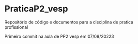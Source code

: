 # PraticaP2_vesp
Repositório de código e documentos para a disciplina de pratica profissional

Primeiro commit na aula de PP2 vesp em 07/08/20223
